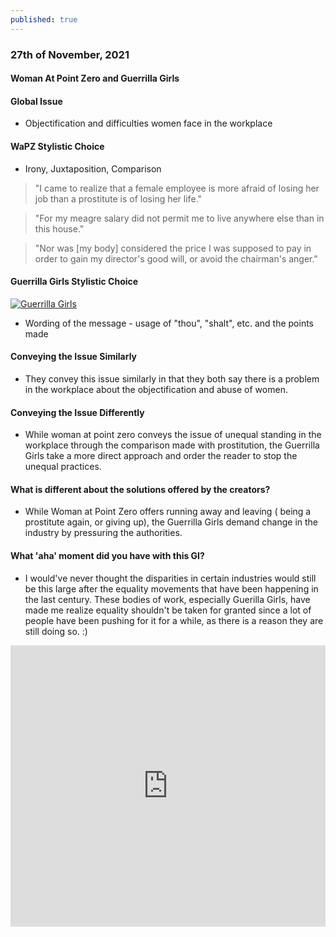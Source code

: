 ```yaml
---
published: true
---
```

### 27th of November, 2021

#### Woman At Point Zero and Guerrilla Girls

#### Global Issue
- Objectification and difficulties women face in the workplace

#### WaPZ Stylistic Choice

- Irony, Juxtaposition, Comparison

> "I came to realize that a female employee is more afraid of losing her job than a prostitute is of losing her life."

> "For my meagre salary did not permit me to live anywhere else than in this house."

> "Nor was [my body] considered the price I was supposed to pay in order to gain my director's good will, or avoid the chairman's anger." 

#### Guerrilla Girls Stylistic Choice

[![Guerrilla Girls ](https://images.squarespace-cdn.com/content/v1/55d4aaa8e4b084df273878ef/1565815876871-IDB703TOPX2RUF4L033M/2019_GuerrillaGirls_EthicsMonument1000at300dpi.jpg?format=750w)](https://www.guerrillagirls.com/projects)

- Wording of the message - usage of "thou", "shalt", etc. and the points made

#### Conveying the Issue Similarly
- They convey this issue similarly in that they both say there is a problem in the workplace about the objectification and abuse of women.  

#### Conveying the Issue Differently
- While woman at point zero conveys the issue of unequal standing in the workplace through the comparison made with prostitution, the Guerrilla Girls take a more direct approach and order the reader to stop the unequal practices.

#### What is different about the solutions offered by the creators?
- While Woman at Point Zero offers running away and leaving ( being a prostitute again, or giving up), the Guerrilla Girls demand change in the industry by pressuring the authorities.

#### What 'aha' moment did you have with this GI?
- I would've never thought the disparities in certain industries would still be this large after the equality movements that have been happening in the last century. These bodies of work, especially Guerilla Girls, have made me realize equality shouldn't be taken for granted since a lot of people have been pushing for it for a while, as there is a reason they are still doing so. :)

<iframe src="https://mars.nasa.gov/gltf_embed/25042" width="100%" height="450px" frameborder="0" />


